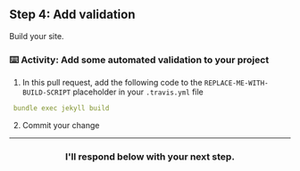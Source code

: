 ## Step 4: Add validation

Build your site.

### :keyboard: Activity: Add some automated validation to your project

1. In this pull request, add the following code to the `REPLACE-ME-WITH-BUILD-SCRIPT` placeholder in your `.travis.yml` file

```yaml
 bundle exec jekyll build
```

2. Commit your change

<hr>
<h3 align="center">I'll respond below with your next step.</h3>
